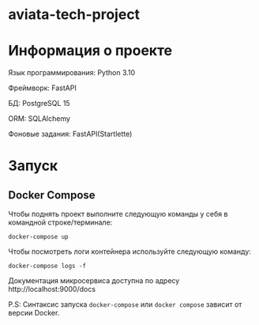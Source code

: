 # aviata-tech-project

# Информация о проекте
Язык программирования: Python 3.10

Фреймворк: FastAPI

БД: PostgreSQL 15

ORM: SQLAlchemy

Фоновые задания: FastAPI(Startlette)


# Запуск

## Docker Compose
Чтобы поднять проект выполните следующую команды у себя в командной строке/терминале:

`docker-compose up`

Чтобы посмотреть логи контейнера используйте следующую команду:

`docker-compose logs -f`

Документация микросервиса доступна по адресу http://localhost:9000/docs

P.S: Синтаксис запуска `docker-compose` или `docker compose` зависит от версии Docker.